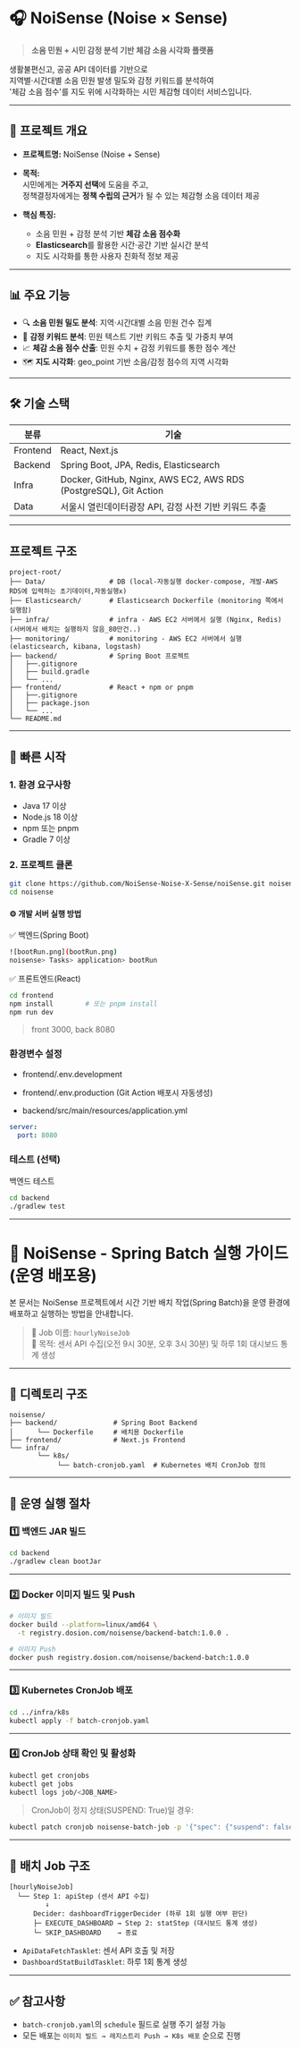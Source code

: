 
# 🎧 NoiSense (Noise × Sense)

> **소음 민원 + 시민 감정 분석 기반 체감 소음 시각화 플랫폼**

생활불편신고, 공공 API 데이터를 기반으로  
지역별·시간대별 소음 민원 발생 밀도와 감정 키워드를 분석하여  
'체감 소음 점수'를 지도 위에 시각화하는 시민 체감형 데이터 서비스입니다.

---

## 📌 프로젝트 개요

- **프로젝트명:** NoiSense (Noise + Sense)
- **목적:**  
  시민에게는 **거주지 선택**에 도움을 주고,  
  정책결정자에게는 **정책 수립의 근거**가 될 수 있는 체감형 소음 데이터 제공

- **핵심 특징:**
  - 소음 민원 + 감정 분석 기반 **체감 소음 점수화**
  - **Elasticsearch**를 활용한 시간·공간 기반 실시간 분석
  - 지도 시각화를 통한 사용자 친화적 정보 제공


---

## 📊 주요 기능

- 🔍 **소음 민원 밀도 분석**: 지역·시간대별 소음 민원 건수 집계
- 🧠 **감정 키워드 분석**: 민원 텍스트 기반 키워드 추출 및 가중치 부여
- 📈 **체감 소음 점수 산출**: 민원 수치 + 감정 키워드를 통한 점수 계산
- 🗺 **지도 시각화**: geo_point 기반 소음/감정 점수의 지역 시각화
---

## 🛠 기술 스택

| 분류 | 기술                                                               |
|------|------------------------------------------------------------------|
| Frontend | React, Next.js                                                   |
| Backend | Spring Boot, JPA, Redis, Elasticsearch                           |
| Infra | Docker, GitHub, Nginx, AWS EC2, AWS RDS (PostgreSQL), Git Action |
| Data | 서울시 열린데이터광장 API, 감정 사전 기반 키워드 추출                                 |


---


## 프로젝트 구조
```
project-root/
├── Data/                # DB (local-자동실행 docker-compose, 개발-AWS RDS에 입력하는 초기데이터,자동실행x)
├── Elasticsearch/       # Elasticsearch Dockerfile (monitoring 쪽에서 실행함)
├── infra/               # infra - AWS EC2 서버에서 실행 (Nginx, Redis) (서버에서 배치는 실행하지 않음_80만건..)
├── monitoring/          # monitoring - AWS EC2 서버에서 실행(elasticsearch, kibana, logstash)
├── backend/             # Spring Boot 프로젝트
│   ├──.gitignore
│   ├── build.gradle
│   └── ...
├── frontend/            # React + npm or pnpm
│   ├──.gitignore
│   ├── package.json
│   └── ...
└── README.md
```

-------------------------------------------------------

## 🚀 빠른 시작

### 1. 환경 요구사항
- Java 17 이상
- Node.js 18 이상
- npm 또는 pnpm
- Gradle 7 이상

### 2. 프로젝트 클론
```bash
git clone https://github.com/NoiSense-Noise-X-Sense/noiSense.git noisense
cd noisense
```


#### ⚙️ 개발 서버 실행 방법

✅ 백엔드(Spring Boot)
```bash
![bootRun.png](bootRun.png)
noisense> Tasks> application> bootRun

```
✅ 프론트엔드(React)
```bash
cd frontend
npm install        # 또는 pnpm install
npm run dev        
```
> front 3000, back 8080



### 환경변수 설정

- frontend/.env.development
- frontend/.env.production (Git Action 배포시 자동생성)


- backend/src/main/resources/application.yml
```yaml
server:
  port: 8080
```




### 테스트 (선택)

백엔드 테스트
```bash
cd backend
./gradlew test
```



-------------------------------------------------------


# 🧩 NoiSense - Spring Batch 실행 가이드 (운영 배포용)

본 문서는 NoiSense 프로젝트에서 시간 기반 배치 작업(Spring Batch)을 운영 환경에 배포하고 실행하는 방법을 안내합니다.

> 🎯 Job 이름: `hourlyNoiseJob`  
> 📌 목적: 센서 API 수집(오전 9시 30분, 오후 3시 30분) 및 하루 1회 대시보드 통계 생성

---

## 📁 디렉토리 구조
```
noisense/
├── backend/              # Spring Boot Backend
│      └── Dockerfile     # 배치용 Dockerfile
├── frontend/             # Next.js Frontend
└── infra/
       └── k8s/
            └── batch-cronjob.yaml  # Kubernetes 배치 CronJob 정의
```

---



## 🚀 운영 실행 절차

### 1️⃣ 백엔드 JAR 빌드

```bash
cd backend
./gradlew clean bootJar
```

---

### 2️⃣ Docker 이미지 빌드 및 Push

```bash
# 이미지 빌드
docker build --platform=linux/amd64 \
  -t registry.dosion.com/noisense/backend-batch:1.0.0 .

# 이미지 Push
docker push registry.dosion.com/noisense/backend-batch:1.0.0
```

---

### 3️⃣ Kubernetes CronJob 배포

```bash
cd ../infra/k8s
kubectl apply -f batch-cronjob.yaml
```

---

### 4️⃣ CronJob 상태 확인 및 활성화

```bash
kubectl get cronjobs
kubectl get jobs
kubectl logs job/<JOB_NAME>
```

> CronJob이 정지 상태(SUSPEND: True)일 경우:

```bash
kubectl patch cronjob noisense-batch-job -p '{"spec": {"suspend": false}}'
```

---

## 🔁 배치 Job 구조

```
[hourlyNoiseJob]
  └── Step 1: apiStep (센서 API 수집)
         ↓
      Decider: dashboardTriggerDecider (하루 1회 실행 여부 판단)
      ├─ EXECUTE_DASHBOARD → Step 2: statStep (대시보드 통계 생성)
      └─ SKIP_DASHBOARD    → 종료
```
- `ApiDataFetchTasklet`: 센서 API 호출 및 저장
- `DashboardStatBuildTasklet`: 하루 1회 통계 생성

---

## ✅ 참고사항

- `batch-cronjob.yaml`의 `schedule` 필드로 실행 주기 설정 가능
- 모든 배포는 `이미지 빌드 → 레지스트리 Push → K8s 배포` 순으로 진행

